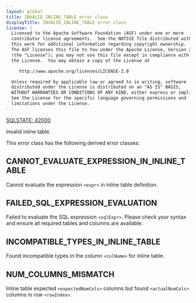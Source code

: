 ```yaml
---
layout: global
title: INVALID_INLINE_TABLE error class
displayTitle: INVALID_INLINE_TABLE error class
license: |
  Licensed to the Apache Software Foundation (ASF) under one or more
  contributor license agreements.  See the NOTICE file distributed with
  this work for additional information regarding copyright ownership.
  The ASF licenses this file to You under the Apache License, Version 2.0
  (the "License"); you may not use this file except in compliance with
  the License.  You may obtain a copy of the License at

     http://www.apache.org/licenses/LICENSE-2.0

  Unless required by applicable law or agreed to in writing, software
  distributed under the License is distributed on an "AS IS" BASIS,
  WITHOUT WARRANTIES OR CONDITIONS OF ANY KIND, either express or implied.
  See the License for the specific language governing permissions and
  limitations under the License.
---
```


[SQLSTATE: 42000](sql-error-conditions-sqlstates.html#class-42-syntax-error-or-access-rule-violation)

Invalid inline table.

This error class has the following derived error classes:

## CANNOT_EVALUATE_EXPRESSION_IN_INLINE_TABLE

Cannot evaluate the expression `<expr>` in inline table definition.

## FAILED_SQL_EXPRESSION_EVALUATION

Failed to evaluate the SQL expression `<sqlExpr>`. Please check your syntax and ensure all required tables and columns are available.

## INCOMPATIBLE_TYPES_IN_INLINE_TABLE

Found incompatible types in the column `<colName>` for inline table.

## NUM_COLUMNS_MISMATCH

Inline table expected `<expectedNumCols>` columns but found `<actualNumCols>` columns in row `<rowIndex>`.


